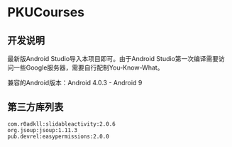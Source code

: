 # PKUCourses
## 开发说明
最新版Android Studio导入本项目即可。由于Android Studio第一次编译需要访问一些Google服务器，需要自行配制You-Know-What。

兼容的Android版本：Android 4.0.3 - Android 9

## 第三方库列表
```
com.r0adkll:slidableactivity:2.0.6
org.jsoup:jsoup:1.11.3
pub.devrel:easypermissions:2.0.0
```